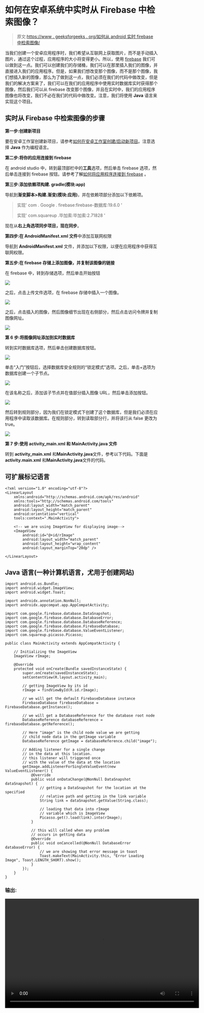 # 如何在安卓系统中实时从 Firebase 中检索图像？

> 原文:[https://www . geeksforgeeks . org/如何从 android 实时 firebase 中检索图像/](https://www.geeksforgeeks.org/how-to-retrieve-image-from-firebase-in-realtime-in-android/)

当我们创建一个安卓应用程序时，我们希望从互联网上获取图片，而不是手动插入图片，通过这个过程，应用程序的大小将变得更小。所以，使用 [firebase](https://www.geeksforgeeks.org/adding-firebase-to-android-app/) 我们可以做到这一点。我们可以创建我们的存储桶，我们可以在那里插入我们的图像，并直接进入我们的应用程序。但是，如果我们想改变那个图像，而不是那个图像，我们想插入新的图像，那么为了做到这一点，我们必须在我们的代码中做改变，但是我们的解决方案来了，我们可以在我们的应用程序中使用实时数据库实时获得那个图像，然后我们可以从 firebase 改变那个图像，并且在实时中，我们的应用程序图像也将改变，我们不必在我们的代码中做改变。注意，我们将使用 **Java** 语言来实现这个项目。

## **实时从 Firebase 中检索图像的步骤**

**第一步:创建新项目**

要在安卓工作室创建新项目，请参考[如何在安卓工作室创建/启动新项目](https://www.geeksforgeeks.org/android-how-to-create-start-a-new-project-in-android-studio/)。注意选择 **Java** 作为编程语言。

**第二步:将你的应用连接到 firebase**

在 android studio 中，转到最顶部栏中的**工具**选项，然后单击 firebase 选项，然后单击连接到 firebase 按钮。请参考了解[如何将应用程序连接到 firebase](https://www.geeksforgeeks.org/adding-firebase-to-android-app/) 。

**第三步:添加依赖项构建. gradle(模块:app)**

导航到**渐变脚本>构建.渐变(模块:应用)**，并在依赖项部分添加以下依赖项。

> 实现' com . Google . firebase:firebase-数据库:19.6.0 '
> 
> 实现' com.squareup .毕加索:毕加索:2.71828 '

现在从**右上角选项同步项目，现在同步**。

**第四步:在 AndroidManifest.xml 文件**中添加互联网权限

导航到 **AndroidManifest.xml** 文件，并添加以下权限，以便在应用程序中获得互联网权限。

**第五步:在 firebase 存储上添加图像，并复制该图像的链接**

在 firebase 中，转到存储选项，然后单击开始按钮

![](img/27b3bfdad6c8adda614d08af20bc2190.png)

之后，点击上传文件选项，在 firebase 存储中插入一个图像。

![](img/8f15a350ec1514d8f9b26117c3e444a1.png)

之后，点击插入的图像，然后图像细节出现在右侧部分，然后点击访问令牌并复制图像网址。

![](img/8ba271425bfee587e8e8ad1149b767e4.png)

**第 6 步:将图像网址添加到实时数据库**

转到实时数据库选项，然后单击创建数据库按钮。

![](img/087c1814f7a503c8590e18e0c71821fe.png)

单击“入门”按钮后，选择数据库安全规则的“锁定模式”选项。之后，单击+选项为数据库创建一个子节点。

![](img/6b0ed8bf46013106d83db08cfa4b41a3.png)

在该名称之后，添加该子节点并在值部分插入图像 URL，然后单击添加按钮。

![](img/21e526d9cc5f76b5efb391f475b70667.png)

然后转到规则部分，因为我们在锁定模式下创建了这个数据库，但是我们必须在应用程序中读取该数据库。在规则部分，转到读取部分行，并将该行从 false 更改为 true。

![](img/678b77d630943704a3b8306f64f2491e.png)

**第 7 步:使用 activity_main.xml 和 MainActivity.java 文件**

转到 **activity_main.xml** 和**MainActivity.java**文件，参考以下代码。下面是 **activity.main.xml** 和**MainActivity.java**文件的代码。

## 可扩展标记语言

```
<?xml version="1.0" encoding="utf-8"?>
<LinearLayout 
    xmlns:android="http://schemas.android.com/apk/res/android"
    xmlns:tools="http://schemas.android.com/tools"
    android:layout_width="match_parent"
    android:layout_height="match_parent"
    android:orientation="vertical"
    tools:context=".MainActivity">

    <!-- we are using ImageView for displaying image-->
    <ImageView
        android:id="@+id/rImage"
        android:layout_width="match_parent"
        android:layout_height="wrap_content"
        android:layout_marginTop="20dp" />

</LinearLayout>
```

## Java 语言(一种计算机语言，尤用于创建网站)

```
import android.os.Bundle;
import android.widget.ImageView;
import android.widget.Toast;

import androidx.annotation.NonNull;
import androidx.appcompat.app.AppCompatActivity;

import com.google.firebase.database.DataSnapshot;
import com.google.firebase.database.DatabaseError;
import com.google.firebase.database.DatabaseReference;
import com.google.firebase.database.FirebaseDatabase;
import com.google.firebase.database.ValueEventListener;
import com.squareup.picasso.Picasso;

public class MainActivity extends AppCompatActivity {

    // Initializing the ImageView
    ImageView rImage;

    @Override
    protected void onCreate(Bundle savedInstanceState) {
        super.onCreate(savedInstanceState);
        setContentView(R.layout.activity_main);

        // getting ImageView by its id
        rImage = findViewById(R.id.rImage);

        // we will get the default FirebaseDatabase instance
        FirebaseDatabase firebaseDatabase = FirebaseDatabase.getInstance();

        // we will get a DatabaseReference for the database root node
        DatabaseReference databaseReference = firebaseDatabase.getReference();

        // Here "image" is the child node value we are getting 
        // child node data in the getImage variable
        DatabaseReference getImage = databaseReference.child("image");

        // Adding listener for a single change 
        // in the data at this location.
        // this listener will triggered once 
        // with the value of the data at the location 
        getImage.addListenerForSingleValueEvent(new ValueEventListener() {
            @Override
            public void onDataChange(@NonNull DataSnapshot dataSnapshot) {
                // getting a DataSnapshot for the location at the specified
                // relative path and getting in the link variable
                String link = dataSnapshot.getValue(String.class);

                // loading that data into rImage 
                // variable which is ImageView
                Picasso.get().load(link).into(rImage);
            }

            // this will called when any problem
            // occurs in getting data
            @Override
            public void onCancelled(@NonNull DatabaseError databaseError) {
                // we are showing that error message in toast
                Toast.makeText(MainActivity.this, "Error Loading Image", Toast.LENGTH_SHORT).show();
            }
        });
    }
}
```

### 输出:

<video class="wp-video-shortcode" id="video-533053-1" width="640" height="360" preload="metadata" controls=""><source type="video/mp4" src="https://media.geeksforgeeks.org/wp-content/uploads/20201224140814/output.mp4?_=1">[https://media.geeksforgeeks.org/wp-content/uploads/20201224140814/output.mp4](https://media.geeksforgeeks.org/wp-content/uploads/20201224140814/output.mp4)</video>